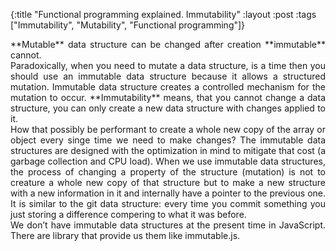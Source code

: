 {:title "Functional programming explained. Immutability"
:layout :post
:tags ["Immutability", "Mutability", "Functional programming"]}

<div style="text-align: justify"> 
**Mutable** data structure can be changed after creation **immutable** cannot.<br/>  
Paradoxically, when you need to mutate a data structure, is a time then you should use an immutable data structure because it allows a structured mutation. Immutable data structure creates a controlled mechanism for the mutation to occur. **Immutability** means, that you cannot change a data structure, you can only create a new data structure with changes applied to it.<br/>
How that possibly be performant to create a whole new copy of the array or object every singe time we need to make changes? The immutable data structures are designed with the optimization in mind to mitigate that cost (a garbage collection and CPU load). When we use immutable data structures, the process of changing a property of the structure (mutation) is not to creature a whole new copy of that structure but to make a new structure with a new information in it and internally have a pointer to the previous one. It is similar to the git data structure: every time you commit something you just storing a difference compering to what it was before.<br/>
We don’t have immutable data structures at the present time in JavaScript. There are library that provide us them like immutable.js. 
</div>
